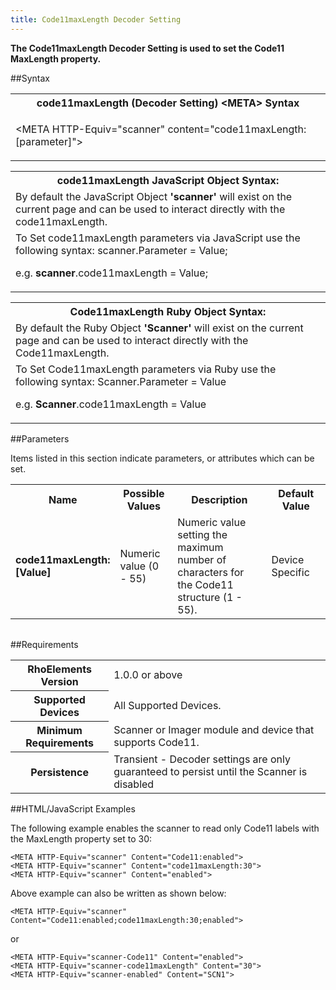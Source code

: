 ```yaml
---
title: Code11maxLength Decoder Setting
---
```



<b>
The Code11maxLength Decoder Setting is used to set the Code11 MaxLength property.
</b>

##Syntax

<table class="re-table"><tr><th class="tableHeading">code11maxLength (Decoder Setting) &lt;META&gt; Syntax
</th></tr><tr><td class="clsSyntaxCells clsOddRow"><p>&lt;META HTTP-Equiv="scanner" content="code11maxLength:[parameter]"&gt;</p></td></tr></table>
<table class="re-table"><tr><th class="tableHeading">code11maxLength JavaScript Object Syntax:</th></tr><tr><td class="clsSyntaxCells clsOddRow">
By default the JavaScript Object <b>'scanner'</b> will exist on the current page and can be used to interact directly with the code11maxLength.
</td></tr><tr><td class="clsSyntaxCells clsEvenRow">
To Set code11maxLength parameters via JavaScript use the following syntax: scanner.Parameter = Value;
<P />e.g. <b>scanner</b>.code11maxLength = Value;
</td></tr></table>
<table class="re-table"><tr><th class="tableHeading">Code11maxLength Ruby Object Syntax:</th></tr><tr><td class="clsSyntaxCells clsOddRow">
By default the Ruby Object <b>'Scanner'</b> will exist on the current page and can be used to interact directly with the Code11maxLength.
</td></tr><tr><td class="clsSyntaxCells clsEvenRow">
To Set Code11maxLength parameters via Ruby use the following syntax: Scanner.Parameter = Value
<P />e.g. <b>Scanner</b>.code11maxLength = Value
</td></tr></table>



##Parameters


Items listed in this section indicate parameters, or attributes which can be set.
<table class="re-table"><col width="20%" /><col width="20%" /><col width="38%" /><col width="22%" /><tr><th class="tableHeading">Name</th><th class="tableHeading">Possible Values</th><th class="tableHeading">Description</th><th class="tableHeading">Default Value</th></tr><tr><td class="clsSyntaxCells clsOddRow"><b>code11maxLength:[Value]
</b></td><td class="clsSyntaxCells clsOddRow">Numeric value (0 - 55)</td><td class="clsSyntaxCells clsOddRow">Numeric value setting the maximum number of characters for the Code11 structure (1 - 55).</td><td class="clsSyntaxCells clsOddRow">Device Specific</td></tr></table>
<table class="re-table"><col width="78%" /><col width="8%" /><col width="1%" /><col width="5%" /><col width="1%" /><col width="5%" /><col width="2%" /></table>





##Requirements

<table class="re-table"><tr><th class="tableHeading">RhoElements Version</th><td class="clsSyntaxCell clsEvenRow">1.0.0 or above
</td></tr><tr><th class="tableHeading">Supported Devices</th><td class="clsSyntaxCell clsOddRow">All Supported Devices.</td></tr><tr><th class="tableHeading">Minimum Requirements</th><td class="clsSyntaxCell clsOddRow">Scanner or Imager module and device that supports Code11.</td></tr><tr><th class="tableHeading">Persistence</th><td class="clsSyntaxCell clsEvenRow">Transient - Decoder settings are only guaranteed to persist until the Scanner is disabled</td></tr></table>


##HTML/JavaScript Examples

The following example enables the scanner to read only Code11 labels with the MaxLength property set to 30:

	<META HTTP-Equiv="scanner" Content="Code11:enabled">
	<META HTTP-Equiv="scanner" Content="code11maxLength:30">
	<META HTTP-Equiv="scanner" Content="enabled">
	
Above example can also be written as shown below:

	<META HTTP-Equiv="scanner" Content="Code11:enabled;code11maxLength:30;enabled">
	
or

	<META HTTP-Equiv="scanner-Code11" Content="enabled">
	<META HTTP-Equiv="scanner-code11maxLength" Content="30">
	<META HTTP-Equiv="scanner-enabled" Content="SCN1">
	



